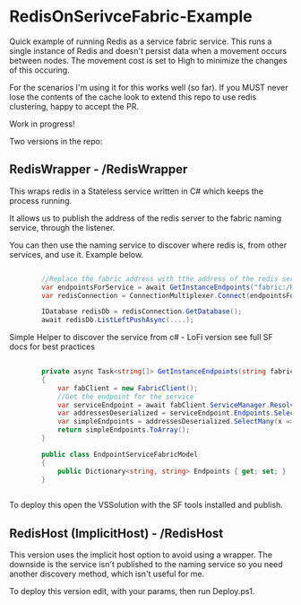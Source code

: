# RedisOnSerivceFabric-Example
Quick example of running Redis as a service fabric service. This runs a single instance of Redis and doesn't persist data when a movement occurs between nodes. The movement cost is set to High to minimize the changes of this occuring. 

For the scenarios I'm using it for this works well (so far). If you MUST never lose the contents of the cache look to extend this repo to use redis clustering, happy to accept the PR. 

Work in progress!

Two versions in the repo:

RedisWrapper - /RedisWrapper
------
This wraps redis in a Stateless service written in C# which keeps the process running. 

It allows us to publish the address of the redis server to the fabric naming service, through the listener. 

You can then use the naming service to discover where redis is, from other services, and use it. Example below.          



```csharp

        //Replace the fabric address with tthe address of the redis service in your cluster. 
        var endpointsForService = await GetInstanceEndpoints("fabric:/RedisWrapper/RedisHost");
        var redisConnection = ConnectionMultiplexer.Connect(endpointsForService.Single());

        IDatabase redisDb = redisConnection.GetDatabase();
        await redisDb.ListLeftPushAsync(....);
```
        
Simple Helper to discover the service from c# - LoFi version see full SF docs for best practices 

```csharp    
  
        private async Task<string[]> GetInstanceEndpoints(string fabricAddress)
        {
            var fabClient = new FabricClient();
            //Get the endpoint for the service
            var serviceEndpoint = await fabClient.ServiceManager.ResolveServicePartitionAsync(new Uri(fabricAddress));
            var addressesDeserialized = serviceEndpoint.Endpoints.Select(x => JsonConvert.DeserializeObject<EndpointServiceFabricModel>(x.Address));
            var simpleEndpoints = addressesDeserialized.SelectMany(x => x.Endpoints.Values);
            return simpleEndpoints.ToArray();
        }

        public class EndpointServiceFabricModel
        {
            public Dictionary<string, string> Endpoints { get; set; }
        }
        
```

To deploy this open the VSSolution with the SF tools installed and publish. 

RedisHost (ImplicitHost) - /RedisHost
----------------

This version uses the implicit host option to avoid using a wrapper. 
The downside is the service isn't published to the naming service so you need another discovery method, which isn't useful for me. 

To deploy this version edit, with your params, then run Deploy.ps1. 
